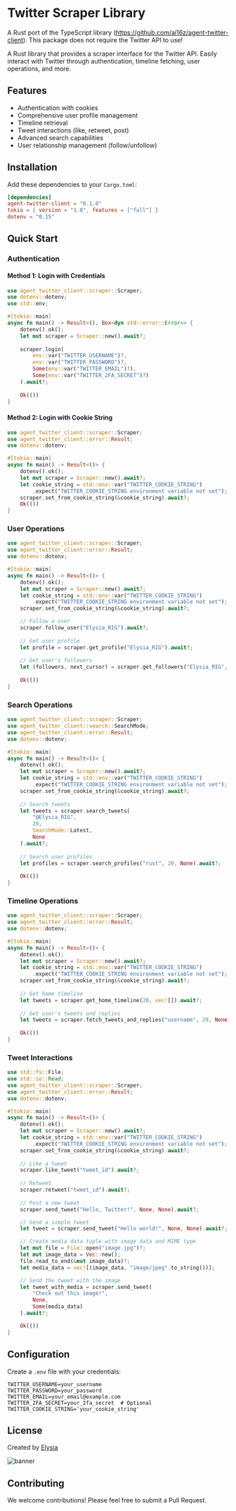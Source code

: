 # Twitter Scraper Library

A Rust port of the TypeScript library (https://github.com/ai16z/agent-twitter-client). This package does not require the Twitter API to use!

A Rust library that provides a scraper interface for the Twitter API. Easily interact with Twitter through authentication, timeline fetching, user operations, and more.

## Features

- Authentication with cookies
- Comprehensive user profile management
- Timeline retrieval
- Tweet interactions (like, retweet, post)
- Advanced search capabilities
- User relationship management (follow/unfollow)

## Installation

Add these dependencies to your `Cargo.toml`:

```toml
[dependencies]
agent-twitter-client = "0.1.0"
tokio = { version = "1.0", features = ["full"] }
dotenv = "0.15"
```

## Quick Start

### Authentication

#### Method 1: Login with Credentials

```rust
use agent_twitter_client::scraper::Scraper;
use dotenv::dotenv;
use std::env;

#[tokio::main]
async fn main() -> Result<(), Box<dyn std::error::Error>> {
    dotenv().ok();
    let mut scraper = Scraper::new().await?;
    
    scraper.login(
        env::var("TWITTER_USERNAME")?,
        env::var("TWITTER_PASSWORD")?,
        Some(env::var("TWITTER_EMAIL")?),
        Some(env::var("TWITTER_2FA_SECRET")?)
    ).await?;
    
    Ok(())
}
```

#### Method 2: Login with Cookie String

```rust
use agent_twitter_client::scraper::Scraper;
use agent_twitter_client::error::Result;
use dotenv::dotenv;

#[tokio::main]
async fn main() -> Result<()> {
    dotenv().ok();
    let mut scraper = Scraper::new().await?;
    let cookie_string = std::env::var("TWITTER_COOKIE_STRING")
        .expect("TWITTER_COOKIE_STRING environment variable not set");
    scraper.set_from_cookie_string(&cookie_string).await?;
    Ok(())
}
```

### User Operations

```rust
use agent_twitter_client::scraper::Scraper;
use agent_twitter_client::error::Result;
use dotenv::dotenv;

#[tokio::main]
async fn main() -> Result<()> {
    dotenv().ok();
    let mut scraper = Scraper::new().await?;
    let cookie_string = std::env::var("TWITTER_COOKIE_STRING")
        .expect("TWITTER_COOKIE_STRING environment variable not set");
    scraper.set_from_cookie_string(&cookie_string).await?;

    // Follow a user
    scraper.follow_user("Elysia_RIG").await?;
    
    // Get user profile
    let profile = scraper.get_profile("Elysia_RIG").await?;
    
    // Get user's followers
    let (followers, next_cursor) = scraper.get_followers("Elysia_RIG", 20, None).await?;
    
    Ok(())
}
```

### Search Operations

```rust
use agent_twitter_client::scraper::Scraper;
use agent_twitter_client::search::SearchMode;
use agent_twitter_client::error::Result;
use dotenv::dotenv;

#[tokio::main]
async fn main() -> Result<()> {
    dotenv().ok();
    let mut scraper = Scraper::new().await?;
    let cookie_string = std::env::var("TWITTER_COOKIE_STRING")
        .expect("TWITTER_COOKIE_STRING environment variable not set");
    scraper.set_from_cookie_string(&cookie_string).await?;
    
    // Search tweets
    let tweets = scraper.search_tweets(
        "@Elysia_RIG",
        20,
        SearchMode::Latest,
        None
    ).await?;
    
    // Search user profiles
    let profiles = scraper.search_profiles("rust", 20, None).await?;
    
    Ok(())
}
```

### Timeline Operations

```rust
use agent_twitter_client::scraper::Scraper;
use agent_twitter_client::error::Result;
use dotenv::dotenv;

#[tokio::main]
async fn main() -> Result<()> {
    dotenv().ok();
    let mut scraper = Scraper::new().await?;
    let cookie_string = std::env::var("TWITTER_COOKIE_STRING")
        .expect("TWITTER_COOKIE_STRING environment variable not set");
    scraper.set_from_cookie_string(&cookie_string).await?;
    
    // Get home timeline
    let tweets = scraper.get_home_timeline(20, vec![]).await?;
    
    // Get user's tweets and replies
    let tweets = scraper.fetch_tweets_and_replies("username", 20, None).await?;
    
    Ok(())
}
```

### Tweet Interactions

```rust
use std::fs::File;
use std::io::Read;
use agent_twitter_client::scraper::Scraper;
use agent_twitter_client::error::Result;
use dotenv::dotenv;

#[tokio::main]
async fn main() -> Result<()> {
    dotenv().ok();
    let mut scraper = Scraper::new().await?;
    let cookie_string = std::env::var("TWITTER_COOKIE_STRING")
        .expect("TWITTER_COOKIE_STRING environment variable not set");
    scraper.set_from_cookie_string(&cookie_string).await?;
    
    // Like a tweet
    scraper.like_tweet("tweet_id").await?;
    
    // Retweet
    scraper.retweet("tweet_id").await?;
    
    // Post a new tweet
    scraper.send_tweet("Hello, Twitter!", None, None).await?;

    // Send a simple tweet
    let tweet = scraper.send_tweet("Hello world!", None, None).await?;

    // Create media data tuple with image data and MIME type
    let mut file = File::open("image.jpg")?;
    let mut image_data = Vec::new();
    file.read_to_end(&mut image_data)?;
    let media_data = vec![(image_data, "image/jpeg".to_string())];

    // Send the tweet with the image
    let tweet_with_media = scraper.send_tweet(
        "Check out this image!",
        None,
        Some(media_data)
    ).await?;

    Ok(())
}
```

## Configuration

Create a `.env` file with your credentials:

```env
TWITTER_USERNAME=your_username
TWITTER_PASSWORD=your_password
TWITTER_EMAIL=your_email@example.com
TWITTER_2FA_SECRET=your_2fa_secret  # Optional
TWITTER_COOKIE_STRING='your_cookie_string'
```

## License

Created by [Elysia](https://x.com/Elysia_RIG)

![banner](https://github.com/user-attachments/assets/b2e37bc8-7fe9-4285-a85b-c41dae9d288b)

## Contributing

We welcome contributions! Please feel free to submit a Pull Request.
